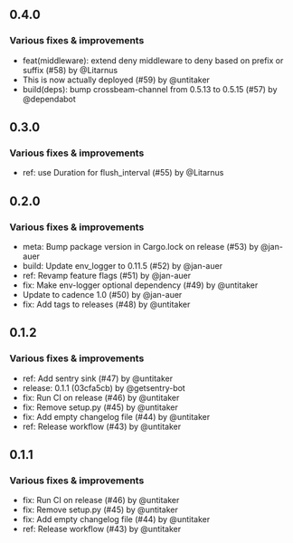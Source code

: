 ## 0.4.0

### Various fixes & improvements

- feat(middleware): extend deny middleware to deny based on prefix or suffix (#58) by @Litarnus
- This is now actually deployed (#59) by @untitaker
- build(deps): bump crossbeam-channel from 0.5.13 to 0.5.15 (#57) by @dependabot

## 0.3.0

### Various fixes & improvements

- ref: use Duration for flush_interval (#55) by @Litarnus

## 0.2.0

### Various fixes & improvements

- meta: Bump package version in Cargo.lock on release (#53) by @jan-auer
- build: Update env_logger to 0.11.5 (#52) by @jan-auer
- ref: Revamp feature flags (#51) by @jan-auer
- fix: Make env-logger optional dependency (#49) by @untitaker
- Update to cadence 1.0 (#50) by @jan-auer
- fix: Add tags to releases (#48) by @untitaker

## 0.1.2

### Various fixes & improvements

- ref: Add sentry sink (#47) by @untitaker
- release: 0.1.1 (03cfa5cb) by @getsentry-bot
- fix: Run CI on release (#46) by @untitaker
- fix: Remove setup.py (#45) by @untitaker
- fix: Add empty changelog file (#44) by @untitaker
- ref: Release workflow (#43) by @untitaker

## 0.1.1

### Various fixes & improvements

- fix: Run CI on release (#46) by @untitaker
- fix: Remove setup.py (#45) by @untitaker
- fix: Add empty changelog file (#44) by @untitaker
- ref: Release workflow (#43) by @untitaker


